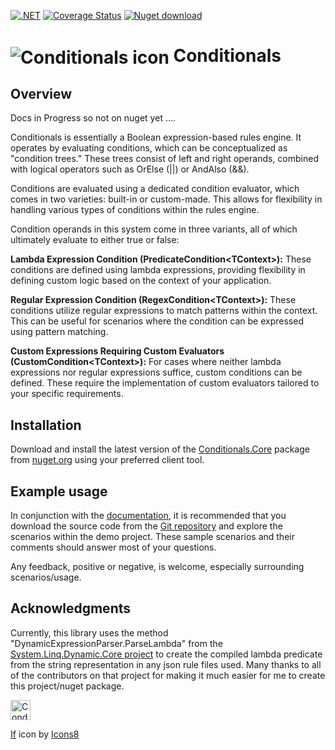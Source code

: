 [![.NET](https://github.com/code-dispenser/Conditionals/actions/workflows/dotnet.yml/badge.svg?branch=main)](https://github.com/code-dispenser/Conditionals/actions/workflows/dotnet.yml) [![Coverage Status](https://coveralls.io/repos/github/code-dispenser/Conditionals/badge.svg?branch=main)](https://coveralls.io/github/code-dispenser/Conditionals?branch=main) [![Nuget download][download-image]][download-url]

[download-image]: https://img.shields.io/nuget/dt/Conditionals.Core
[download-url]: https://www.nuget.org/packages/Conditionals.Core
<h1>
<img src="https://raw.github.com/code-dispenser/Conditionals/main/Assets/icon-64.png" align="center" alt="Conditionals icon" /> Conditionals
</h1>
<!--
# ![icon](https://raw.github.com/code-dispenser/Conditionals/main/Assets/icon-64.png) Conditionals
-->
<!-- H1 for git hub, but for nuget the markdown is fine as it centers the image, uncomment as appropriate and do the same at the bottom of this file for the icon author -->

## Overview

Docs in Progress so not on nuget yet ....

Conditionals is essentially a Boolean expression-based rules engine. It operates by evaluating conditions, which can be conceptualized as "condition trees." These trees consist of left and right 
operands, combined with logical operators such as OrElse (||) or AndAlso (&&).

Conditions are evaluated using a dedicated condition evaluator, which comes in two varieties: built-in or custom-made. This allows for flexibility in handling various types of conditions within 
the rules engine.

Condition operands in this system come in three variants, all of which ultimately evaluate to either true or false:

**Lambda Expression Condition (PredicateCondition&lt;TContext&gt;):** These conditions are defined using lambda expressions, providing flexibility in defining custom logic based on the context 
of your application.

**Regular Expression Condition (RegexCondition&lt;TContext&gt;):** These conditions utilize regular expressions to match patterns within the context. This can be useful for scenarios where the 
condition can be expressed using pattern matching.

**Custom Expressions Requiring Custom Evaluators (CustomCondition&lt;TContext&gt;):** For cases where neither lambda expressions nor regular expressions suffice, custom conditions can be defined.
These require the implementation of custom evaluators tailored to your specific requirements.

## Installation

Download and install the latest version of the [Conditionals.Core](https://www.nuget.org/packages/Conditionals.Core) package from [nuget.org](https://www.nuget.org/) using your preferred client tool.

## Example usage


In conjunction with the [documentation](https://github.com/code-dispenser/Conditionals/wiki), it is recommended that you download the source code from the [Git repository](https://github.com/code-dispenser/Conditionals) and explore the scenarios within the demo project. These sample 
scenarios and their comments should answer most of your questions.

Any feedback, positive or negative, is welcome, especially surrounding scenarios/usage.

## Acknowledgments

Currently, this library uses the method "DynamicExpressionParser.ParseLambda" from the [System.Linq.Dynamic.Core project](https://www.nuget.org/packages/System.Linq.Dynamic.Core) to create the 
compiled lambda predicate from the string representation in any json rule files used. Many thanks to all of the contributors on that project for making it much easier for me to create this 
project/nuget package.


<img src="https://raw.githubusercontent.com/code-dispenser/Conditionals/main/Assets/icon-64.png" align="middle" height="32px" alt="Conditionals icon" />

<a target="_blank" href="https://icons8.com/icon/kxE6S5YOUvM6/if">If</a> icon by <a target="_blank" href="https://icons8.com">Icons8</a>
<!--
![icon](https://raw.github.com/code-dispenser/Conditionals/main/Assets/icon-48.png) Thanks also to Peerapak Takpho the icon creator, which I found on [freepik.com](https://www.freepik.com/icon/setting_7012934).
-->


